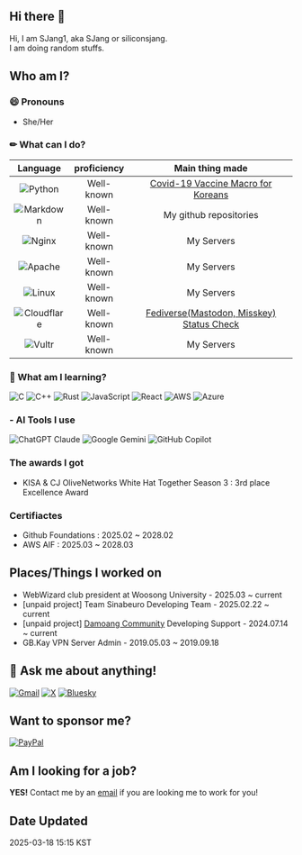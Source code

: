## Hi there 👋

Hi, I am SJang1, aka SJang or siliconsjang.  
I am doing random stuffs.

## Who am I?

### 😄 Pronouns
- She/Her

### ✏ What can I do?
  | Language | proficiency | Main thing made |
  |:---:|:---:|:---:|
  | ![Python](https://img.shields.io/badge/python-3670A0?style=for-the-badge&logo=python&logoColor=ffdd54) | Well-known | [Covid-19 Vaccine Macro for Koreans](https://github.com/SJang1/korea-covid-19-remaining-vaccine-macro) |
  | ![Markdown](https://img.shields.io/badge/markdown-%23000000.svg?style=for-the-badge&logo=markdown&logoColor=white) | Well-known | My github repositories |
  | ![Nginx](https://img.shields.io/badge/nginx-%23009639.svg?style=for-the-badge&logo=nginx&logoColor=white) | Well-known | My Servers |
  | ![Apache](https://img.shields.io/badge/apache-%23D42029.svg?style=for-the-badge&logo=apache&logoColor=white) | Well-known | My Servers |
  | ![Linux](https://img.shields.io/badge/Linux-FCC624?style=for-the-badge&logo=linux&logoColor=black) | Well-known | My Servers |
  | ![Cloudflare](https://img.shields.io/badge/Cloudflare-F38020?style=for-the-badge&logo=Cloudflare&logoColor=white) | Well-known | [Fediverse(Mastodon, Misskey) Status Check](https://fediverses.kr) |
  | ![Vultr](https://img.shields.io/badge/Vultr-007BFC.svg?style=for-the-badge&logo=vultr) | Well-known | My Servers |

### 🎒 What am I learning?
![C](https://img.shields.io/badge/c-%2300599C.svg?style=for-the-badge&logo=c&logoColor=white) ![C++](https://img.shields.io/badge/c++-%2300599C.svg?style=for-the-badge&logo=c%2B%2B&logoColor=white) ![Rust](https://img.shields.io/badge/rust-%23000000.svg?style=for-the-badge&logo=rust&logoColor=white) ![JavaScript](https://img.shields.io/badge/javascript-%23323330.svg?style=for-the-badge&logo=javascript&logoColor=%23F7DF1E) ![React](https://img.shields.io/badge/react-%2320232a.svg?style=for-the-badge&logo=react&logoColor=%2361DAFB) ![AWS](https://img.shields.io/badge/AWS-%23FF9900.svg?style=for-the-badge&logo=amazon-aws&logoColor=white) ![Azure](https://img.shields.io/badge/azure-%230072C6.svg?style=for-the-badge&logo=microsoftazure&logoColor=white)

### - AI Tools I use
![ChatGPT](https://img.shields.io/badge/chatGPT-74aa9c?style=for-the-badge&logo=openai&logoColor=white) Claude ![Google Gemini](https://img.shields.io/badge/google%20gemini-8E75B2?style=for-the-badge&logo=google%20gemini&logoColor=white) ![GitHub Copilot](https://img.shields.io/badge/github_copilot-8957E5?style=for-the-badge&logo=github-copilot&logoColor=white) 

### The awards I got
- KISA & CJ OliveNetworks White Hat Together Season 3 : 3rd place Excellence Award

### Certifiactes
- Github Foundations : 2025.02 ~ 2028.02
- AWS AIF : 2025.03 ~ 2028.03

## Places/Things I worked on
- WebWizard club president at Woosong University - 2025.03 ~ current
- [unpaid project] Team Sinabeuro Developing Team - 2025.02.22 ~ current
- [unpaid project] [Damoang Community](https://damoang.net) Developing Support - 2024.07.14 ~ current
- GB.Kay VPN Server Admin - 2019.05.03 ~ 2019.09.18

## 💬 Ask me about anything!
[![Gmail](https://img.shields.io/badge/Gmail-D14836?style=for-the-badge&logo=gmail&logoColor=white)](mailto:sjang@sjang.xyz) [![X](https://img.shields.io/badge/X-%23000000.svg?style=for-the-badge&logo=X&logoColor=white)](https://x.com/SJang_a) [![Bluesky](https://img.shields.io/badge/Bluesky-0285FF?style=for-the-badge&logo=Bluesky&logoColor=white)](https://bsky.app/profile/sjang.dev)

## Want to sponsor me?
[![PayPal](https://img.shields.io/badge/PayPal-00457C?style=for-the-badge&logo=paypal&logoColor=white)](https://paypal.me/SJang0us)

## Am I looking for a job?
**YES!** Contact me by an [email](mailto:sjang@sjang.xyz) if you are looking me to work for you!


## Date Updated
2025-03-18 15:15 KST

<!--
**SJang1/SJang1** is a ✨ _special_ ✨ repository because its `README.md` (this file) appears on your GitHub profile.

Here are some ideas to get you started:

- 🔭 I’m currently working on ...
- 🌱 I’m currently learning ...
- 👯 I’m looking to collaborate on ...
- 🤔 I’m looking for help with ...
- 💬 Ask me about ...
- 📫 How to reach me: ...
- 😄 Pronouns: ...
- ⚡ Fun fact: ...
-->
